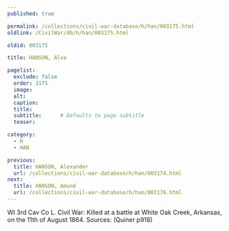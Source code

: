 ```yaml
---
published: true

permalink: /collections/civil-war-database/h/han/003175.html
oldlink: /CivilWar/db/h/han/003175.html

oldid: 003175

title: HANSON, Alva

pagelist:
  exclude: false
  order: 3175
  image: 
  alt:
  caption:
  title:
  subtitle:      # Defaults to page subtitle
  teaser:

category: 
  - H 
  - HAN

previous:
  title: HANSON, Alexander
  url: /collections/civil-war-database/h/han/003174.html  
next:
  title: HANSON, Amund
  url: /collections/civil-war-database/h/han/003176.html   
---
```

WI 3rd Cav Co L. Civil War: Killed at a battle at White Oak Creek, Arkansas, on the 11th of August 1864. Sources: (Quiner p918)